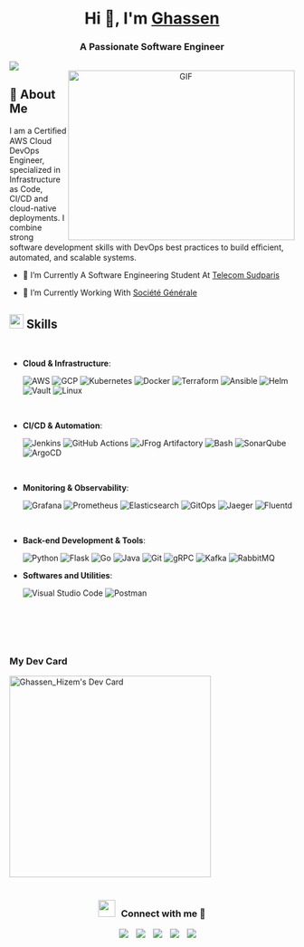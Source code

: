 <h1 align="center">Hi 👋, I'm <a href="https://100rabhcsmc.github.io/Me.io/" target="blank">
Ghassen</a></h1>

<h3 align="center">A Passionate Software Engineer</h3>
<img src="https://user-images.githubusercontent.com/73097560/115834477-dbab4500-a447-11eb-908a-139a6edaec5c.gif"><br>


<a target="_blank" align="center">
  <img align="right" top="500" height="300" width="400" alt="GIF" src="https://media.giphy.com/media/SWoSkN6DxTszqIKEqv/giphy.gif">
</a>

## 🚀 About Me
I am a Certiﬁed AWS Cloud DevOps Engineer, specialized in Infrastructure as Code, CI/CD and cloud-native
deployments. I combine strong software development skills with DevOps best practices to build
eﬃcient, automated, and scalable systems.

- 🔭 I’m Currently A Software Engineering Student At <a href="https://www.telecom-sudparis.eu/" target="blank">Telecom Sudparis</a>

- 🌱 I’m Currently Working With <a href="https://www.societegenerale.com/fr" target="blank">Société Générale</a>

## <img src="https://media2.giphy.com/media/QssGEmpkyEOhBCb7e1/giphy.gif?cid=ecf05e47a0n3gi1bfqntqmob8g9aid1oyj2wr3ds3mg700bl&rid=giphy.gif" width ="25"><b> Skills</b>
<br>

<p align="center">

- **Cloud & Infrastructure**:
    
    ![AWS](https://img.shields.io/badge/AWS-%23FF9900.svg?style=for-the-badge&logo=amazon-aws&logoColor=white)
	![GCP](https://img.shields.io/badge/GCP-%234285F4.svg?style=for-the-badge&logo=google-cloud&logoColor=white)
	![Kubernetes](https://img.shields.io/badge/Kubernetes-%23326ce5.svg?style=for-the-badge&logo=kubernetes&logoColor=white)
	![Docker](https://img.shields.io/badge/Docker-%232496ED.svg?style=for-the-badge&logo=docker&logoColor=white)
	![Terraform](https://img.shields.io/badge/Terraform-%237B42BC.svg?style=for-the-badge&logo=terraform&logoColor=white)
	![Ansible](https://img.shields.io/badge/Ansible-%23EE0000.svg?style=for-the-badge&logo=ansible&logoColor=white)
	![Helm](https://img.shields.io/badge/Helm-%230F1689.svg?style=for-the-badge&logo=helm&logoColor=white)
	![Vault](https://img.shields.io/badge/Vault-%23000000.svg?style=for-the-badge&logo=vault&logoColor=white)
	![Linux](https://img.shields.io/badge/Linux-%23FCC624.svg?style=for-the-badge&logo=linux&logoColor=black)


<br>   
    
- **CI/CD & Automation**:

	![Jenkins](https://img.shields.io/badge/Jenkins-%23D24939.svg?style=for-the-badge&logo=jenkins&logoColor=white)
	![GitHub Actions](https://img.shields.io/badge/GitHub%20Actions-%232088FF.svg?style=for-the-badge&logo=github-actions&logoColor=white)
	![JFrog Artifactory](https://img.shields.io/badge/JFrog%20Artifactory-%23337C2B.svg?style=for-the-badge&logo=jfrog&logoColor=white)
	![Bash](https://img.shields.io/badge/Bash-%234EAA25.svg?style=for-the-badge&logo=gnubash&logoColor=white)
	![SonarQube](https://img.shields.io/badge/SonarQube-%234E9BCD.svg?style=for-the-badge&logo=sonarqube&logoColor=white)
	![ArgoCD](https://img.shields.io/badge/ArgoCD-%23EF7B4D.svg?style=for-the-badge&logo=argo&logoColor=white)




<br>
	
- **Monitoring & Observability**:
	
   ![Grafana](https://img.shields.io/badge/Grafana-%23F46800.svg?style=for-the-badge&logo=grafana&logoColor=white)
   ![Prometheus](https://img.shields.io/badge/Prometheus-%23E6522C.svg?style=for-the-badge&logo=prometheus&logoColor=white)
   ![Elasticsearch](https://img.shields.io/badge/Elasticsearch-%23005571.svg?style=for-the-badge&logo=elasticsearch&logoColor=white)
   ![GitOps](https://img.shields.io/badge/GitOps-%23F05032.svg?style=for-the-badge&logo=git&logoColor=white)
   ![Jaeger](https://img.shields.io/badge/Jaeger-%23C4252A.svg?style=for-the-badge&logo=jaegertracing&logoColor=white)
   ![Fluentd](https://img.shields.io/badge/Fluentd-%2300B4D8.svg?style=for-the-badge&logo=fluentd&logoColor=white)




<br>


- **Back-end Development & Tools**:

	![Python](https://img.shields.io/badge/Python-%233776AB.svg?style=for-the-badge&logo=python&logoColor=white)
	![Flask](https://img.shields.io/badge/Flask-%23000000.svg?style=for-the-badge&logo=flask&logoColor=white)
	![Go](https://img.shields.io/badge/Go-%2300ADD8.svg?style=for-the-badge&logo=go&logoColor=white)
	![Java](https://img.shields.io/badge/Java-%23ED8B00.svg?style=for-the-badge&logo=java&logoColor=white)
	![Git](https://img.shields.io/badge/Git-%23F05032.svg?style=for-the-badge&logo=git&logoColor=white)
	![gRPC](https://img.shields.io/badge/gRPC-%230074A8.svg?style=for-the-badge&logo=grpc&logoColor=white)
	![Kafka](https://img.shields.io/badge/Kafka-%23231F20.svg?style=for-the-badge&logo=apache-kafka&logoColor=white)
	![RabbitMQ](https://img.shields.io/badge/RabbitMQ-%23FF6600.svg?style=for-the-badge&logo=rabbitmq&logoColor=white)


- **Softwares and Utilities**:

    ![Visual Studio Code](https://img.shields.io/badge/Visual%20Studio%20Code-0078d7.svg?style=for-the-badge&logo=visual-studio-code&logoColor=white)
    ![Postman](https://img.shields.io/static/v1?style=for-the-badge&message=Postman&color=FF6C37&logo=Postman&logoColor=FFFFFF&label=)


<br>

</p>

<br>
<br>

<h3 align="left">My Dev Card</h3>
<a href="https://app.daily.dev/ghassenhizem"><img src="https://api.daily.dev/devcards/v2/Pq0e2PdwkSvtyP9tXcN4h.png?r=epu" width="356" alt="Ghassen_Hizem's Dev Card"/></a>

<br>
<br>

<h3 align="center" > <img src="https://media.giphy.com/media/iY8CRBdQXODJSCERIr/giphy.gif" width="30" height="30" style="margin-right: 10px;">Connect with me 🤝 </h3>

<p align="center">

 <div align="center"  class="icons-social" style="margin-left: 10px;">
        <a style="margin-left: 10px;"  target="_blank" href="https://www.linkedin.com/in/ghassen-hizem/">
			<img src="https://img.icons8.com/doodle/40/000000/linkedin--v2.png"></a>
        <a style="margin-left: 10px;" target="_blank" href="https://github.com/Ghassen-Hizem">
		<img src="https://img.icons8.com/doodle/40/000000/github--v1.png"></a>
		<a style="margin-left: 10px;" target="_blank" href="https://stackoverflow.com/users/19567344/ghassen-hizem">
				<img src="https://img.icons8.com/external-tal-revivo-color-tal-revivo/40/000000/external-stack-overflow-is-a-question-and-answer-site-for-professional-logo-color-tal-revivo.png"></a>
        <a style="margin-left: 10px;" target="_blank" href="https://www.instagram.com/ghassenhizem/">
			<img src="https://img.icons8.com/doodle/40/000000/instagram-new--v2.png"></a>
		<a style="margin-left: 10px;" target="_blank" href="https://twitter.com/Ghassenhizem1">
			<img src="https://img.icons8.com/doodle/1x/twitter-squared--v2.png" ></a>
      </div>

</p>


